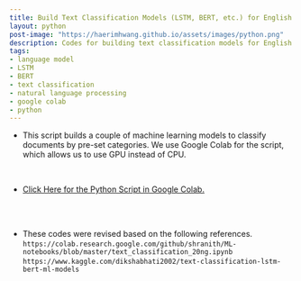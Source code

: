 ```yaml
---
title: Build Text Classification Models (LSTM, BERT, etc.) for English data
layout: python
post-image: "https://haerimhwang.github.io/assets/images/python.png"
description: Codes for building text classification models for English data
tags:
- language model 
- LSTM
- BERT
- text classification 
- natural language processing
- google colab
- python
---
```


* This script builds a couple of machine learning models to classify documents by pre-set categories. We use Google Colab for the script, which allows us to use GPU instead of CPU. <br>
<br>

* [Click Here for the Python Script in Google Colab.](https://colab.research.google.com/drive/1V1b0Y1gr9P0tG62op_wRdPnU2tP8Sv6c?usp=sharing) 
<br>
<br>

* These codes were revised based on the following references.
   `https://colab.research.google.com/github/shranith/ML-notebooks/blob/master/text_classification_20ng.ipynb`  
   `https://www.kaggle.com/dikshabhati2002/text-classification-lstm-bert-ml-models`
    
